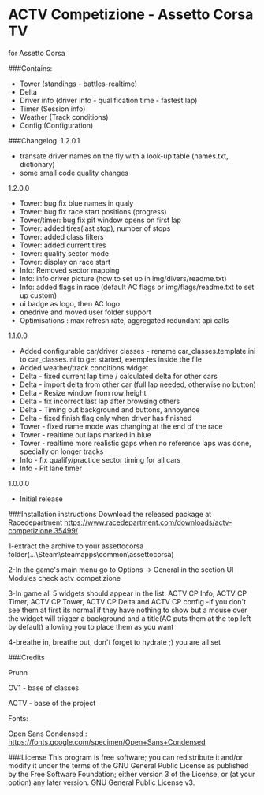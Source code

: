 # ACTV Competizione - Assetto Corsa TV

for Assetto Corsa

###Contains:
* Tower (standings - battles-realtime)
* Delta
* Driver info (driver info - qualification time - fastest lap)
* Timer (Session info)
* Weather (Track conditions)
* Config (Configuration)


###Changelog.
1.2.0.1
* transate driver names on the fly with a look-up table (names.txt, dictionary)
* some small code quality changes

1.2.0.0
* Tower: bug fix blue names in qualy
* Tower: bug fix race start positions (progress)
* Tower/timer: bug fix pit window opens on first lap
* Tower: added tires(last stop), number of stops
* Tower: added class filters
* Tower: added current tires
* Tower: qualify sector mode
* Tower: display on race start
* Info: Removed sector mapping
* Info: info driver picture (how to set up in img/divers/readme.txt)
* Info: added flags in race (default AC flags or img/flags/readme.txt to set up custom)
* ui badge as logo, then AC logo
* onedrive and moved user folder support
* Optimisations : max refresh rate, aggregated redundant api calls
  
1.1.0.0
* Added configurable car/driver classes - rename car_classes.template.ini to car_classes.ini to get started, exemples inside the file
* Added weather/track conditions widget
* Delta - fixed current lap time / calculated delta for other cars
* Delta - import delta from other car (full lap needed, otherwise no button)
* Delta - Resize window from row height
* Delta - fix incorrect last lap after browsing others
* Delta - Timing out background and buttons, annoyance
* Delta - fixed finish flag only when driver has finished
* Tower - fixed name mode was changing at the end of the race
* Tower - realtime out laps marked in blue
* Tower - realtime more realistic gaps when no reference laps was done, specially on longer tracks
* Info - fix qualify/practice sector timing for all cars
* Info - Pit lane timer

1.0.0.0
* Initial release

###Installation instructions
Download the released package at Racedepartment
https://www.racedepartment.com/downloads/actv-competizione.35499/

1-extract the archive to your assettocorsa folder(...\Steam\steamapps\common\assettocorsa\)

2-In the game's main menu
  go to Options -> General
  in the section UI Modules
  check actv_competizione

3-In game all 5 widgets should appear in the list:
  ACTV CP Info, ACTV CP Timer, ACTV CP Tower, ACTV CP Delta and ACTV CP config
  -if you don't see them at first its normal if they have nothing to show but a mouse over the widget will trigger a background and a title(AC puts them at the top left by default) allowing you to place them as you want

4-breathe in, breathe out, don't forget to hydrate ;) you are all set

###Credits

Prunn

OV1 - base of classes

ACTV - base of the project

Fonts:

Open Sans Condensed : https://fonts.google.com/specimen/Open+Sans+Condensed

###License
This program is free software; you can redistribute it and/or modify it under the terms of the GNU General Public License as published by the Free Software Foundation; either version 3 of the License, or (at your option) any later version.
GNU General Public License v3.
